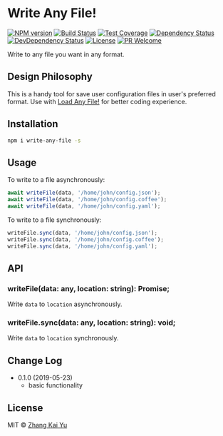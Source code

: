 # Write Any File!
[![NPM version][npm-image]][npm-url]
[![Build Status][travis-image]][travis-url]
[![Test Coverage][cov-image]][cov-url]
[![Dependency Status][daviddm-image]][daviddm-url]
[![DevDependency Status][daviddm-image-dev]][daviddm-url-dev]
[![License][license-image]][license-url]
[![PR Welcome][pr-image]][pr-url]

Write to any file you want in any format.

## Design Philosophy

This is a handy tool for save user configuration files in user's preferred
format. Use with [Load Any File!](https://github.com/zhangkaiyulw/load-any-file)
for better coding experience.

## Installation

```bash
npm i write-any-file -s
```

## Usage

To write to a file asynchronously:
```js
await writeFile(data, '/home/john/config.json');
await writeFile(data, '/home/john/config.coffee');
await writeFile(data, '/home/john/config.yaml');
```
To write to a file synchronously:
```ts
writeFile.sync(data, '/home/john/config.json');
writeFile.sync(data, '/home/john/config.coffee');
writeFile.sync(data, '/home/john/config.yaml');
```

## API

### writeFile(data: any, location: string): Promise<void>;

Write `data` to `location` asynchronously.

### writeFile.sync(data: any, location: string): void;

Write `data` to `location` synchronously.

## Change Log

- 0.1.0 (2019-05-23)
  - basic functionality

## License

MIT © [Zhang Kai Yu][license-url]

[npm-image]: https://badge.fury.io/js/write-any-file.svg
[npm-url]: https://npmjs.org/package/write-any-file
[travis-image]: https://travis-ci.org/zhangkaiyulw/write-any-file.svg?branch=master
[travis-url]: https://travis-ci.org/zhangkaiyulw/write-any-file
[cov-image]: https://codecov.io/gh/zhangkaiyulw/write-any-file/branch/master/graph/badge.svg
[cov-url]: https://codecov.io/gh/zhangkaiyulw/write-any-file
[daviddm-image]: https://david-dm.org/zhangkaiyulw/write-any-file.svg?theme=shields.io
[daviddm-url]: https://david-dm.org/zhangkaiyulw/write-any-file
[daviddm-image-dev]: https://david-dm.org/zhangkaiyulw/write-any-file/dev-status.svg
[daviddm-url-dev]: https://david-dm.org/zhangkaiyulw/write-any-file?type=dev
[license-image]: https://img.shields.io/github/license/zhangkaiyulw/write-any-file.svg
[license-url]: https://github.com/zhangkaiyulw/write-any-file/blob/master/LICENSE
[pr-image]: https://img.shields.io/badge/PRs-welcome-brightgreen.svg
[pr-url]: https://github.com/zhangkaiyulw/write-any-file/blob/master/CONTRIBUTING.md
